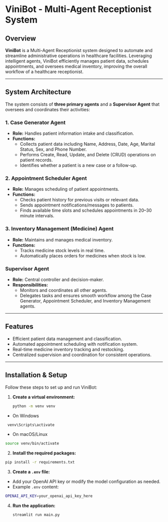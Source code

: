 # ViniBot - Multi-Agent Receptionist System

## Overview

**ViniBot** is a Multi-Agent Receptionist system designed to automate and streamline administrative operations in healthcare facilities. Leveraging intelligent agents, ViniBot efficiently manages patient data, schedules appointments, and oversees medical inventory, improving the overall workflow of a healthcare receptionist.

---

## System Architecture

The system consists of **three primary agents** and a **Supervisor Agent** that oversees and coordinates their activities:

### 1. Case Generator Agent
- **Role:** Handles patient information intake and classification.
- **Functions:**
  - Collects patient data including Name, Address, Date, Age, Marital Status, Sex, and Phone Number.
  - Performs Create, Read, Update, and Delete (CRUD) operations on patient records.
  - Identifies whether a patient is a new case or a follow-up.

### 2. Appointment Scheduler Agent
- **Role:** Manages scheduling of patient appointments.
- **Functions:**
  - Checks patient history for previous visits or relevant data.
  - Sends appointment notifications/messages to patients.
  - Finds available time slots and schedules appointments in 20–30 minute intervals.

### 3. Inventory Management (Medicine) Agent
- **Role:** Maintains and manages medical inventory.
- **Functions:**
  - Tracks medicine stock levels in real time.
  - Automatically places orders for medicines when stock is low.

### Supervisor Agent
- **Role:** Central controller and decision-maker.
- **Responsibilities:**
  - Monitors and coordinates all other agents.
  - Delegates tasks and ensures smooth workflow among the Case Generator, Appointment Scheduler, and Inventory Management agents.

---

## Features

- Efficient patient data management and classification.
- Automated appointment scheduling with notification system.
- Real-time medicine inventory tracking and restocking.
- Centralized supervision and coordination for consistent operations.

---

## Installation & Setup

Follow these steps to set up and run ViniBot:

1. **Create a virtual environment:**


   ```bash
   python -m venv venv
   ```
-  On Windows

```bash
 venv\Scripts\activate
```

-  On macOS/Linux

  ```bash
  source venv/bin/activate
  ```
2. **Install the required packages:**

  ```bash
  pip install -r requirements.txt

  ```
3. **Create a `.env` file:**

  - Add your OpenAI API key or modify the model configuration as needed.
  - Example `.env` content:
  ```bash
  OPENAI_API_KEY=your_openai_api_key_here
```
4. **Run the application:**
   ```bash
   streamlit run main.py
   ```


